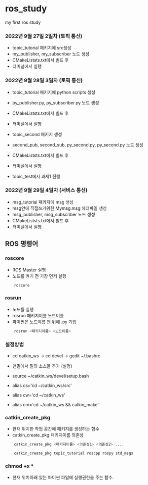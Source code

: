 # ros_study
my first ros study

### 2022년 9월 27일 2일차 (토픽 통신)
- topic_tutorial 패키지에 src생성
- my_publisher, my_subscriber 노드 생성
- CMakeListsts.txt에서 빌드 후
- 터미널에서 실행

### 2022년 9월 28일 3일차 (토픽 통신)
- topic_tutorial 패키지에 python scripts 생성
- py_publisher.py, py_subscriber.py 노드 생성
- CMakeListsts.txt에서 빌드 후
- 터미널에서 실행

- topic_second 패키지 생성
- second_pub, second_sub, py_second.py, py_second.py 노드 생성
- CMakeListsts.txt에서 빌드 후
- 터미널에서 실행

- topic_test에서 과제1 진행

### 2022년 9월 29일 4일차 (서비스 통신)
- msg_tutorial 패키지에 msg 생성
- msg안에 직접쓰기위한 Mymsg.msg 헤더파일 생성
- msg_publisher, msg_subscriber 노드 생성
- CMakeListsts.txt에서 빌드 후
- 터미널에서 실행


## ROS 명령어
### roscore
- ROS Master 실행
- 노드를 켜기 전 가장 먼저 실행
```bash
    roscore
```

### rosrun
- 노드를 실행
- rosrun 패키지이름 노드이름
- 파이썬은 노드이름 맨 뒤에 .py 기입
```bash
    rosrun <패키지이름> <노드이름>
```

### 설정방법
- cd catkin_ws -> cd devel -> gedit ~/.bashrc

- 맨밑에서 밑의 소스들 추가 (설정)
- source ~/catkin_ws/devel/setup.bash
- alias cs='cd ~/catkin_ws/src'
- alias cw='cd ~/catkin_ws'
- alias cm='cd ~/catkin_ws && catkin_make'

### catkin_create_pkg
- 현재 위치한 작업 공간에 패키지를 생성하는 함수
- catkin_create_pkg 패키지이름 의존성
```bash
    catkin_create_pkg <패키지이름> <의존성1> <의존성2> ....
```
```bash
    catkin_create_pkg topic_tutorial roscpp rospy std_msgs
```

### chmod +x *
- 현재 위치아래 있는 파이썬 파일에 실행권한을 주는 함수.